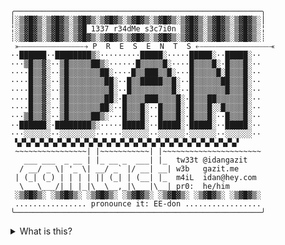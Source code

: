 ```
╭───────────────────────────────────────────────────────╮
│░▒▓█▓▒░▒▓█▓▒░▒▓█▓▒░▒▓█▓▒░▒▓█▓▒░▒▓█▓▒░▒▓█▓▒░▒▓█▓▒░▒▓█▓▒░│
╎░▒▓█▓▒░▒▓█▓▒░▒▓█ 1337 r34dMe s3c7i0n ▒▓█▓▒░▒▓█▓▒░▒▓█▓▒░╎
┊░▒▓█▓▒░▒▓█▓▒░▒▓█▓▒░▒▓█▓▒░▒▓█▓▒░▒▓█▓▒░▒▓█▓▒░▒▓█▓▒░▒▓█▓▒░┊
 ⤜⎯⎯⎯⎯⎯⎯⎯⎯⎯⎯⎯⎯⎯⎯⎯⎯⎯⎯⎯⎯⤍ P  R  E  S  E  N  T  S ⤌⎯⎯⎯⎯⎯⎯⎯⎯⎯⎯⎯⎯⎯⎯⎯⎯⎯⎯⎯⎯⎯⎯⤛
··██████··████████▒░·········█████░·····█████░··█████░··
···▒█▒▒▓░··▒█▒▒▒▒▒██▒░······█▒▒▒▒▒█░····█▒▒▒▒█░·█▒▒▒█░··
····█▒▒▓░··▒█▒▒▒▒▒▒▒██░····█▒▒███▒▒█░···█▒▒▒▒▒█░█▒▒▒█░··
····█▒▒▓░··▒█▒▒▒▒▒▒▒▒██░··█▒▒█████▒▒█░··█▒▒▒▒▒▒██▒▒▒█░··
····█▒▒▓░··▒█▒▒▒▒▒▒▒▒▒█░··█▒▒▒▒▒▒▒▒▒█░··█▒▒▒▒▒▒▒█▒▒▒█░··
····█▒▒▓░··▒█▒▒▒▒▒▒▒▒██░·█▒▒▒▒███▒▒▒▒█░·█▒▒▒██▒▒▒▒▒▒█░··
····█▒▒▓░··▒█▒▒▒▒▒▒▒██░··█▒▒▒█░··█▒▒▒█░·█▒▒▒█░░█▒▒▒▒█░··
···▒█▒▒▓░··▒█▒▒▒▒▒██▒░···█▒▒▒█░··█▒▒▒█░·█▒▒▒█░··█▒▒▒█░··
··██████░·████████▒░·····█████░··█████░·█████░··█████░··
···░░░░░░··░░░░░░░░······░░░░░░··░░░░░░·░░░░░░··░░░░░░··
 ▚▞▚▞▚▞▚▞▚▞▚▞▚▞▚▞▚▞▚▞▚▞▚▞▚▞▚▞▚▞▚▞▚▞▚▞▚▞▚▞▚▞▚▞▚▞▚▞▚▞
 ~~~~~~~~~~~~~~~~| |~~~~~~~~~~~| |~~~~~~~~~~~~~~~~~~~~~~
   ___ ___  _ __ | |_ __ _  ___| |_  tw33t @idangazit 
  / __/ _ \| '_ \| __/ _` |/ __| __| w3b   gazit.me
 | (_| (_) | | | | || (_| | (__| |_  m4iL  idan@hey.com
  \___\___/|_| |_|\__\__,_|\___|\__| pr0:  he/him
 ░▒▓█▓▒░ ░▒▓█▓▒░ ░▒▓█▓▒░ ░▒▓█▓▒░ ░▒▓█▓▒░ ░▒▓█▓▒░ ░▒▓█▓▒░ 
 ................ pronounce it: EE-don .................
╰───────────────────────────────────────────────────────╯
```

<details>
<summary>What is this?</strong></summary>

Once upon a time, there was a vibrant community of hackers that made technical demos. This [demoscene](https://en.wikipedia.org/wiki/Demoscene) had a culture of creating READMEs which (ab)used various ASCII codes to create works of art in an era before graphical displays.

These READMEs had distinct movements over time, and later influenced the underground warez scene, where key generators and copy-protection bypassers (cracks) were distributed with ornate READMEs and synthesized music.

I got nostalgic for those. :)

</details>

